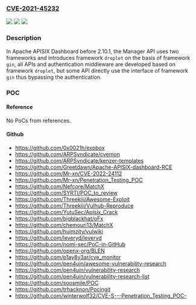 ### [CVE-2021-45232](https://cve.mitre.org/cgi-bin/cvename.cgi?name=CVE-2021-45232)
![](https://img.shields.io/static/v1?label=Product&message=Apache%20APISIX%20Dashboard&color=blue)
![](https://img.shields.io/static/v1?label=Version&message=2.7%3D%202.7%20and%202.7.1%20&color=brighgreen)
![](https://img.shields.io/static/v1?label=Vulnerability&message=CWE-306%20Missing%20Authentication%20for%20Critical%20Function&color=brighgreen)

### Description

In Apache APISIX Dashboard before 2.10.1, the Manager API uses two frameworks and introduces framework `droplet` on the basis of framework `gin`, all APIs and authentication middleware are developed based on framework `droplet`, but some API directly use the interface of framework `gin` thus bypassing the authentication.

### POC

#### Reference
No PoCs from references.

#### Github
- https://github.com/0x0021h/expbox
- https://github.com/ARPSyndicate/cvemon
- https://github.com/ARPSyndicate/kenzer-templates
- https://github.com/Greetdawn/Apache-APISIX-dashboard-RCE
- https://github.com/Mr-xn/CVE-2022-24112
- https://github.com/Mr-xn/Penetration_Testing_POC
- https://github.com/Nefcore/MatchX
- https://github.com/SYRTI/POC_to_review
- https://github.com/Threekiii/Awesome-Exploit
- https://github.com/Threekiii/Vulhub-Reproduce
- https://github.com/YutuSec/Apisix_Crack
- https://github.com/bigblackhat/oFx
- https://github.com/chemouri13/MatchX
- https://github.com/huimzjty/vulwiki
- https://github.com/leveryd/leveryd
- https://github.com/nomi-sec/PoC-in-GitHub
- https://github.com/openx-org/BLEN
- https://github.com/p1ay8y3ar/cve_monitor
- https://github.com/pen4uin/awesome-vulnerability-research
- https://github.com/pen4uin/vulnerability-research
- https://github.com/pen4uin/vulnerability-research-list
- https://github.com/soosmile/POC
- https://github.com/trhacknon/Pocingit
- https://github.com/winterwolf32/CVE-S---Penetration_Testing_POC-

